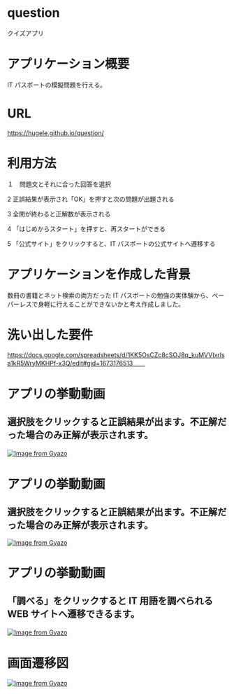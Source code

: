 # question

クイズアプリ

# アプリケーション概要

IT パスポートの模擬問題を行える。

# URL

https://hugele.github.io/question/

# 利用方法

１　問題文とそれに合った回答を選択

2 正誤結果が表示され「OK」を押すと次の問題が出題される

3 全問が終わると正解数が表示される

4 「はじめからスタート」を押すと、再スタートができる

5 「公式サイト」をクリックすると、IT パスポートの公式サイトへ遷移する

# アプリケーションを作成した背景

数冊の書籍とネット検索の両方だった IT パスポートの勉強の実体験から、ペーパーレスで身軽に行えることができないかと考え作成しました。

# 洗い出した要件　　


https://docs.google.com/spreadsheets/d/1KK5OsCZc8cSOJ8q_kuMVVIxrlsa1kR5WryMKHPf-x3Q/edit#gid=1673176513　　


# アプリの挙動動画

## 選択肢をクリックすると正誤結果が出ます。不正解だった場合のみ正解が表示されます。　　


[![Image from Gyazo](https://i.gyazo.com/1f821ba23ee23c340149bc02aa2bc13d.gif)](https://gyazo.com/1f821ba23ee23c340149bc02aa2bc13d)　　


# アプリの挙動動画　　


## 選択肢をクリックすると正誤結果が出ます。不正解だった場合のみ正解が表示されます。　　


[![Image from Gyazo](https://i.gyazo.com/5919a3b40f4d796c526ebc213a115f5a.gif)](https://gyazo.com/5919a3b40f4d796c526ebc213a115f5a)

# アプリの挙動動画

## 「調べる」をクリックすると IT 用語を調べられる WEB サイトへ遷移できるます。

[![Image from Gyazo](https://i.gyazo.com/9edeccd402dd164faa7cef1bad0bf0c5.gif)](https://gyazo.com/9edeccd402dd164faa7cef1bad0bf0c5)　　


# 画面遷移図

[![Image from Gyazo](https://i.gyazo.com/2c75d7352e23706579aacea7498bd5f1.png)](https://gyazo.com/2c75d7352e23706579aacea7498bd5f1)
